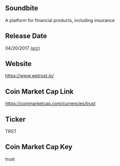 ## Soundbite

A platform for financial products, including insurance

## Release Date

04/20/2017 [(src)](https://coinmarketcap.com/currencies/trust)

## Website

https://www.wetrust.io/

## Coin Market Cap Link

https://coinmarketcap.com/currencies/trust

## Ticker

TRST

## Coin Market Cap Key

trust

